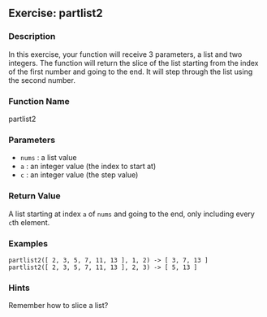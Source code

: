 Exercise: partlist2
----------------------

### Description

In this exercise, your function will receive 3 parameters,
a list and two integers.  The function will return the
slice of the list starting from the index of the first
number and going to the end.
It will step through the list using the second number.

### Function Name

partlist2

### Parameters

* `nums` : a list value
* `a` : an integer value (the index to start at)
* `c` : an integer value (the step value)

### Return Value

A list starting at index `a` of `nums` and going to the end,
only including every `c`th element.

### Examples

    partlist2([ 2, 3, 5, 7, 11, 13 ], 1, 2) -> [ 3, 7, 13 ]
    partlist2([ 2, 3, 5, 7, 11, 13 ], 2, 3) -> [ 5, 13 ]

### Hints

Remember how to slice a list?
